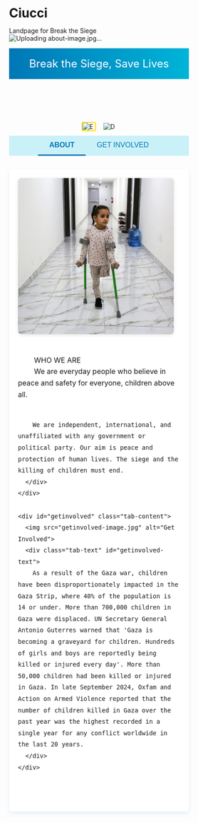 # Ciucci
Landpage for Break the Siege
![Uploading about-image.jpg…]()
<!DOCTYPE html>
<html lang="en">
<head>
  <meta charset="UTF-8" />
  <meta name="viewport" content="width=device-width, initial-scale=1" />
  <title>Break the Siege, Save Lives</title>
  <style>
    /* --- Base Styles --- */
    * {
      box-sizing: border-box;
      margin: 0;
      padding: 0;
    }

    body {
      font-family: 'Segoe UI', sans-serif;
      background: linear-gradient(to bottom, #cce7f6, #e6f4f9);
      color: #00334d;
    }

    header {
      background: linear-gradient(to right, #0077b6, #00b4d8);
      padding: 20px;
      color: white;
      text-align: center;
      font-size: 1.5rem;
    }

    .language-toggle {
      display: flex;
      justify-content: center;
      margin: 10px;
      gap: 15px;
    }

    .language-toggle img {
      width: 32px;
      height: 21px;
      cursor: pointer;
      border: 2px solid transparent;
      border-radius: 3px;
    }

    .language-toggle img.active {
      border-color: #ffdd00;
    }

    nav {
      display: flex;
      justify-content: center;
      background: #caf0f8;
    }

    nav button {
      padding: 12px 25px;
      background: none;
      border: none;
      cursor: pointer;
      font-size: 1rem;
      color: #0077b6;
      border-bottom: 3px solid transparent;
    }

    nav button.active {
      border-bottom: 3px solid #0077b6;
      font-weight: bold;
    }

    main {
      max-width: 1000px;
      margin: 30px auto;
      padding: 20px;
      background: white;
      border-radius: 8px;
      box-shadow: 0 4px 10px rgba(0, 119, 182, 0.1);
    }

    .tab-content {
      display: none;
      gap: 20px;
      align-items: flex-start;
      flex-wrap: wrap;
    }

    .tab-content.active {
      display: flex;
    }

    .tab-content img {
      max-width: 100%;
      width: 350px;
      border-radius: 8px;
      box-shadow: 0 2px 8px rgba(0, 0, 0, 0.1);
    }

    .tab-text {
      flex: 1;
      min-width: 250px;
      line-height: 1.6;
      font-size: 1rem;
      white-space: pre-wrap;
    }

    @media (max-width: 768px) {
      .tab-content {
        flex-direction: column;
        align-items: center;
      }

      .tab-content img {
        width: 100%;
      }

      .tab-text {
        font-size: 1rem;
      }
    }
  </style>
</head>
<body>

  <header>Break the Siege, Save Lives</header>

  <div class="language-toggle">
    <img src="https://flagcdn.com/us.svg" alt="English" id="lang-en" class="active">
    <img src="https://flagcdn.com/de.svg" alt="Deutsch" id="lang-de">
  </div>

  <nav>
    <button class="tab-button active" data-tab="about">ABOUT</button>
    <button class="tab-button" data-tab="getinvolved">GET INVOLVED</button>
  </nav>

  <main>
    <div id="about" class="tab-content active">
      <img src="about-image.jpg" alt="About">
      <div class="tab-text" id="about-text">
        WHO WE ARE  
        We are everyday people who believe in peace and safety for everyone, children above all.

        We are independent, international, and unaffiliated with any government or political party. Our aim is peace and protection of human lives. The siege and the killing of children must end.
      </div>
    </div>

    <div id="getinvolved" class="tab-content">
      <img src="getinvolved-image.jpg" alt="Get Involved">
      <div class="tab-text" id="getinvolved-text">
        As a result of the Gaza war, children have been disproportionately impacted in the Gaza Strip, where 40% of the population is 14 or under. More than 700,000 children in Gaza were displaced. UN Secretary General Antonio Guterres warned that 'Gaza is becoming a graveyard for children. Hundreds of girls and boys are reportedly being killed or injured every day'. More than 50,000 children had been killed or injured in Gaza. In late September 2024, Oxfam and Action on Armed Violence reported that the number of children killed in Gaza over the past year was the highest recorded in a single year for any conflict worldwide in the last 20 years.
      </div>
    </div>
  </main>

  <script>
    const tabs = document.querySelectorAll(".tab-button");
    const contents = document.querySelectorAll(".tab-content");

    tabs.forEach(btn => {
      btn.addEventListener("click", () => {
        const target = btn.getAttribute("data-tab");

        tabs.forEach(b => b.classList.remove("active"));
        btn.classList.add("active");

        contents.forEach(c => {
          c.classList.remove("active");
          if (c.id === target) c.classList.add("active");
        });
      });
    });

    const langEn = document.getElementById("lang-en");
    const langDe = document.getElementById("lang-de");
    const aboutText = document.getElementById("about-text");
    const getInvolvedText = document.getElementById("getinvolved-text");

    const translations = {
      en: {
        about: `WHO WE ARE  
We are everyday people who believe in peace and safety for everyone, children above all.

We are independent, international, and unaffiliated with any government or political party. Our aim is peace and protection of human lives. The siege and childslaughter must end.`,
        getinvolved: `As a result of the Gaza war, children have been disproportionately impacted in the Gaza Strip, where 40% of the population is 14 or under. More than 700,000 children in Gaza were displaced. UN Secretary General Antonio Guterres warned that 'Gaza is becoming a graveyard for children. Hundreds of girls and boys are reportedly being killed or injured every day'. More than 50,000 children had been killed or injured in Gaza. In late September 2024, Oxfam and Action on Armed Violence reported that the number of children killed in Gaza over the past year was the highest recorded in a single year for any conflict worldwide in the last 20 years.`
      },
      de: {
        about: `WER WIR SIND  
Wir sind ganz normale Menschen, die an Frieden und Sicherheit für alle glauben, vor allem für Kinder.

Wir sind unabhängig, international und mit keiner Regierung oder politischen Partei verbunden. Unser Ziel ist Frieden und Schutz des menschlichen Lebens. Die Belagerung und das Töten von Kindern muss beendet werden.`,
        getinvolved: `Als Folge des Gaza-Krieges sind Kinder im Gazastreifen unverhältnismäßig stark betroffen, wo 40 % der Bevölkerung 14 Jahre oder jünger sind. Mehr als 700.000 Kinder in Gaza wurden vertrieben. UN-Generalsekretär Antonio Guterres warnte, dass 'Gaza zu einem Friedhof für Kinder wird. Hunderte von Mädchen und Jungen werden Berichten zufolge jeden Tag getötet oder verletzt'. Mehr als 50.000 Kinder wurden in Gaza getötet oder verletzt. Ende September 2024 berichteten Oxfam und Action on Armed Violence, dass die Zahl der in Gaza getöteten Kinder im vergangenen Jahr die höchste für jeden Konflikt weltweit in den letzten 20 Jahren war.`
      }
    };

    function switchLanguage(lang) {
      aboutText.textContent = translations[lang].about;
      getInvolvedText.textContent = translations[lang].getinvolved;

      langEn.classList.toggle("active", lang === "en");
      langDe.classList.toggle("active", lang === "de");
    }

    langEn.addEventListener("click", () => switchLanguage("en"));
    langDe.addEventListener("click", () => switchLanguage("de"));
  </script>

</body>
</html>
